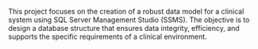 This project focuses on the creation of a robust data model for a clinical system using SQL Server Management Studio (SSMS). The objective is to design a database structure that ensures data integrity, efficiency, and supports the specific requirements of a clinical environment.
